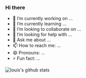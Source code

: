 ### Hi there

- 🔭 I’m currently working on ...
- 🌱 I’m currently learning ...
- 👯 I’m looking to collaborate on ...
- 🤔 I’m looking for help with ...
- 💬 Ask me about ...
- 📫 How to reach me: ...
- 😄 Pronouns: ...
- ⚡ Fun fact: ...

![louis's github stats](https://github-readme-stats.vercel.app/api?username=oldthreefeng&show_icons=true&hide_border=false)
